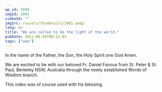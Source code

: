 ```yaml
---
wp_id: 2899
imgId: 2901
videoId: ""
imgSrc: /assets/thumbnails/2901.webp
lang: en
title: "We are called to be the light of the world."
pubDate: 2021-06-04T00:12:03
tags: ["wow"]
---
```


<p>In the name of the Father, the Son, the Holy Spirit one God Amen.</p>
<p>We are excited to be with our beloved Fr. Daniel Fanous from St. Peter &amp; St. Paul, Berkeley NSW, Australia through the newly established Words of Wisdom branch.</p>
<p>This video was of course used with his blessing.</p>
<p>&nbsp;</p>
